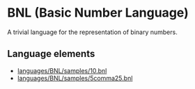 # BNL (Basic Number Language)
A trivial language for the representation of binary numbers.
## Language elements
* [languages/BNL/samples/10.bnl](https://github.com/softlang/yas/blob/master/languages/BNL/samples/10.bnl)
* [languages/BNL/samples/5comma25.bnl](https://github.com/softlang/yas/blob/master/languages/BNL/samples/5comma25.bnl)
